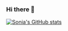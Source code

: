### Hi there 👋

[![Sonia's GitHub stats](https://github-readme-stats.vercel.app/api?username=s-fereidooni)](https://github.com/s-fereidooni/github-readme-stats)

<!--
**s-fereidooni/s-fereidooni** is a ✨ _special_ ✨ repository because its `README.md` (this file) appears on your GitHub profile.

Here are some ideas to get you started:

- 🔭 I’m currently working on ...
- 🌱 I’m currently learning ...
- 👯 I’m looking to collaborate on ...
- 🤔 I’m looking for help with ...
- 💬 Ask me about ...
- 📫 How to reach me: ...
- 😄 Pronouns: ...
- ⚡ Fun fact: ...
-->
